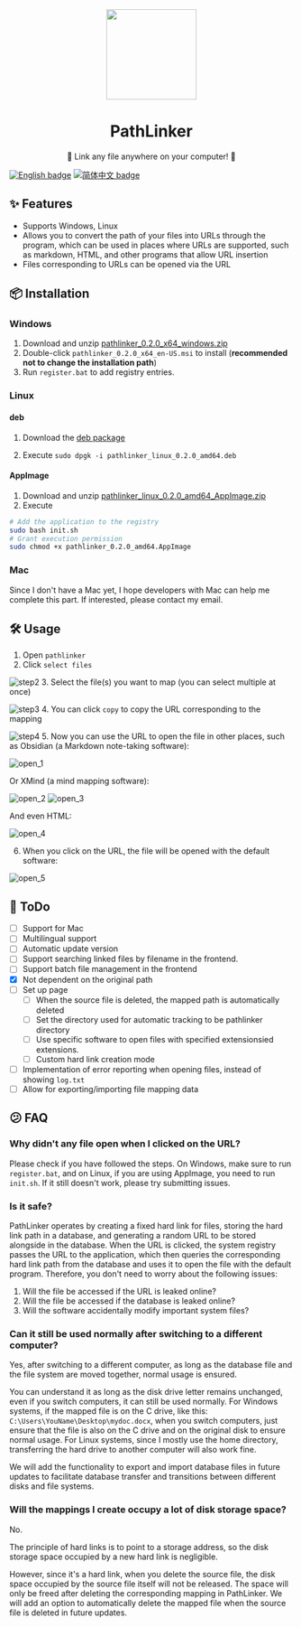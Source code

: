 <div align="center">
  <img width="160" src="./src-tauri/icons/icon.png" />
  <h1>PathLinker</h1>
  <p>🔗 Link any file anywhere on your computer! 🔗</p>
</div>

[![English badge](https://img.shields.io/badge/%E8%8B%B1%E6%96%87-English-blue)](./README.md)
[![简体中文 badge](https://img.shields.io/badge/%E7%AE%80%E4%BD%93%E4%B8%AD%E6%96%87-Simplified%20Chinese-blue)](./README_CN.md)

## ✨ Features
- Supports Windows, Linux
- Allows you to convert the path of your files into URLs through the program, which can be used in places where URLs are supported, such as markdown, HTML, and other programs that allow URL insertion
- Files corresponding to URLs can be opened via the URL

## 📦 Installation
### Windows
1. Download and unzip [pathlinker_0.2.0_x64_windows.zip
](https://github.com/JeseKi/PathLinker/releases/download/v0.2.0/pathlinker_0.2.0_x64_windows.zip)
2. Double-click `pathlinker_0.2.0_x64_en-US.msi` to install (**recommended not to change the installation path**)
3. Run `register.bat` to add registry entries.

### Linux
#### deb
1. Download the [deb package](https://github.com/JeseKi/PathLinker/releases/download/v0.2.0/pathlinker_linux_0.2.0_amd64.deb)

2. Execute `sudo dpgk -i pathlinker_linux_0.2.0_amd64.deb`
#### AppImage
1. Download and unzip [pathlinker_linux_0.2.0_amd64_AppImage.zip](https://github.com/JeseKi/PathLinker/releases/download/v0.2.0/pathlinker_linux_0.2.0_amd64_AppImage.zip)
2. Execute
```bash
# Add the application to the registry
sudo bash init.sh
# Grant execution permission
sudo chmod +x pathlinker_0.2.0_amd64.AppImage
```

### Mac
Since I don't have a Mac yet, I hope developers with Mac can help me complete this part. If interested, please contact my email.

## 🛠️ Usage
1. Open `pathlinker`
2. Click `select files`

![step2](README/step2.png)
3. Select the file(s) you want to map (you can select multiple at once)

![step3](README/step3.png)
4. You can click `copy` to copy the URL corresponding to the mapping

![step4](README/step4.png)
5. Now you can use the URL to open the file in other places, such as Obsidian (a Markdown note-taking software):

![open_1](README/open_1.png)

Or XMind (a mind mapping software):

![open_2](README/open_2.png)
![open_3](README/open_3.png)

And even HTML:

![open_4](README/open_4.png)

6. When you click on the URL, the file will be opened with the default software:
 
![open_5](README/open_5.png)

## 📝 ToDo
- [ ] Support for Mac
- [ ] Multilingual support
- [ ] Automatic update version
- [ ] Support searching linked files by filename in the frontend.
- [ ] Support batch file management in the frontend
- [x] Not dependent on the original path
- [ ] Set up page
  - [ ] When the source file is deleted, the mapped path is automatically deleted
  - [ ] Set the directory used for automatic tracking to be pathlinker directory
  - [ ] Use specific software to open files with specified extensionsied extensions.
  - [ ] Custom hard link creation mode
- [ ] Implementation of error reporting when opening files, instead of showing `log.txt`
- [ ] Allow for exporting/importing file mapping data

## 😕 FAQ

### Why didn't any file open when I clicked on the URL?
Please check if you have followed the steps. On Windows, make sure to run `register.bat`, and on Linux, if you are using AppImage, you need to run `init.sh`. If it still doesn't work, please try submitting issues.

### Is it safe?
PathLinker operates by creating a fixed hard link for files, storing the hard link path in a database, and generating a random URL to be stored alongside in the database. When the URL is clicked, the system registry passes the URL to the application, which then queries the corresponding hard link path from the database and uses it to open the file with the default program. Therefore, you don't need to worry about the following issues:
1. Will the file be accessed if the URL is leaked online?
2. Will the file be accessed if the database is leaked online?
3. Will the software accidentally modify important system files?

### Can it still be used normally after switching to a different computer?
Yes, after switching to a different computer, as long as the database file and the file system are moved together, normal usage is ensured.

You can understand it as long as the disk drive letter remains unchanged, even if you switch computers, it can still be used normally. For Windows systems, if the mapped file is on the C drive, like this: `C:\Users\YouName\Desktop\mydoc.docx`, when you switch computers, just ensure that the file is also on the C drive and on the original disk to ensure normal usage. For Linux systems, since I mostly use the home directory, transferring the hard drive to another computer will also work fine.

We will add the functionality to export and import database files in future updates to facilitate database transfer and transitions between different disks and file systems.

### Will the mappings I create occupy a lot of disk storage space?
No.

The principle of hard links is to point to a storage address, so the disk storage space occupied by a new hard link is negligible.

However, since it's a hard link, when you delete the source file, the disk space occupied by the source file itself will not be released. The space will only be freed after deleting the corresponding mapping in PathLinker. We will add an option to automatically delete the mapped file when the source file is deleted in future updates.
